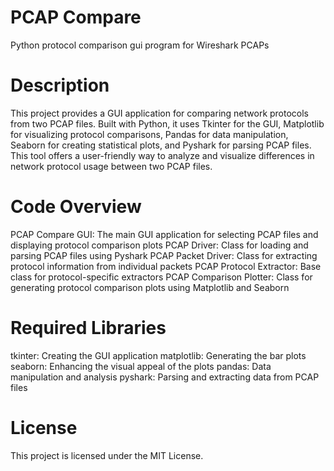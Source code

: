 # PCAP Compare 
Python protocol comparison gui program for Wireshark PCAPs

# Description
This project provides a GUI application for comparing network protocols from two PCAP files. Built with Python, it uses Tkinter for the GUI, Matplotlib for visualizing protocol comparisons, Pandas for data manipulation, Seaborn for creating statistical plots, and Pyshark for parsing PCAP files. This tool offers a user-friendly way to analyze and visualize differences in network protocol usage between two PCAP files.

# Code Overview
PCAP Compare GUI: The main GUI application for selecting PCAP files and displaying protocol comparison plots
PCAP Driver: Class for loading and parsing PCAP files using Pyshark
PCAP Packet Driver: Class for extracting protocol information from individual packets
PCAP Protocol Extractor: Base class for protocol-specific extractors
PCAP Comparison Plotter: Class for generating protocol comparison plots using Matplotlib and Seaborn

# Required Libraries
tkinter: Creating the GUI application
matplotlib: Generating the bar plots
seaborn: Enhancing the visual appeal of the plots
pandas: Data manipulation and analysis
pyshark: Parsing and extracting data from PCAP files

# License
This project is licensed under the MIT License.

